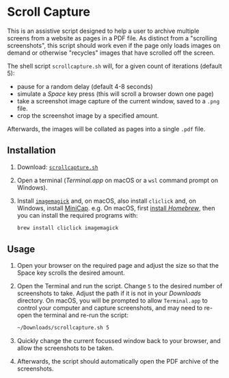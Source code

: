 # Scroll Capture

This is an assistive script designed to help a user to archive multiple screens from a website as pages in a PDF file.  As distinct from a "scrolling screenshots", this script should work even if the page only loads images on demand or otherwise "recycles" images that have scrolled off the screen.

The shell script `scrollcapture.sh` will, for a given count of iterations (default 5):

* pause for a random delay (default 4-8 seconds)
* simulate a *Space* key press (this will scroll a browser down one page)
* take a screenshot image capture of the current window, saved to a `.png` file.
* crop the screenshot image by a specified amount.

Afterwards, the images will be collated as pages into a single `.pdf` file.


## Installation

1. Download: [`scrollcapture.sh`](https://raw.githubusercontent.com/danielgjackson/scrollcapture/main/scrollcapture.sh)

2. Open a terminal (*Terminal.app* on macOS or a `wsl` command prompt on Windows).

3. Install [`imagemagick`](https://imagemagick.org/script/download.php) and, on macOS, also install `cliclick` and, on Windows, install [MiniCap](https://www.donationcoder.com/software/mouser/popular-apps/minicap).  e.g. On macOS, first [install *Homebrew*](https://brew.sh/), then you can install the required programs with:

    ```bash
    brew install cliclick imagemagick
    ```

## Usage

1. Open your browser on the required page and adjust the size so that the Space key scrolls the desired amount.

2. Open the Terminal and run the script.  Change `5` to the desired number of screenshots to take.  Adjust the path if it is not in your *Downloads* directory.  On macOS, you will be prompted to allow `Terminal.app` to control your computer and capture screenshots, and may need to re-open the terminal and re-run the script:

    ```bash
    ~/Downloads/scrollcapture.sh 5
    ```

3. Quickly change the current focussed window back to your browser, and allow the screenshots to be taken.

4. Afterwards, the script should automatically open the PDF archive of the screenshots.
